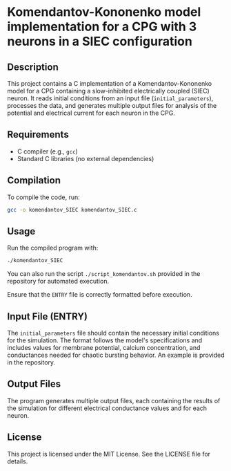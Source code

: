 # Komendantov-Kononenko model implementation for a CPG with 3 neurons in a SIEC configuration

## Description

This project contains a C implementation of a Komendantov-Kononenko model for a CPG containing a slow-inhibited electrically coupled (SIEC) neuron. It reads initial conditions from an input file (`initial_parameters`), processes the data, and generates multiple output files for analysis of the potential and electrical current for each neuron in the CPG.

## Requirements

- C compiler (e.g., `gcc`)
- Standard C libraries (no external dependencies)

## Compilation

To compile the code, run:

```bash
gcc -o komendantov_SIEC komendantov_SIEC.c
```

## Usage

Run the compiled program with:

```bash
./komendantov_SIEC
```

You can also run the script `./script_komendantov.sh` provided in the repository for automated execution.

Ensure that the `ENTRY` file is correctly formatted before execution.

## Input File (ENTRY)

The `initial_parameters` file should contain the necessary initial conditions for the simulation. The format follows the model's specifications and includes values for membrane potential, calcium concentration, and conductances needed for chaotic bursting behavior. An example is provided in the repository.

## Output Files

The program generates multiple output files, each containing the results of the simulation for different electrical conductance values and for each neuron.

## License

This project is licensed under the MIT License. See the LICENSE file for details.

